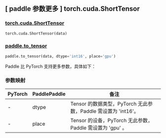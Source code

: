 ## [ paddle 参数更多 ] torch.cuda.ShortTensor

### [torch.cuda.ShortTensor](https://pytorch.org/docs/stable/tensors.html)

```python
torch.cuda.ShortTensor(data)
```

### [paddle.to_tensor](https://www.paddlepaddle.org.cn/documentation/docs/zh/develop/api/paddle/to_tensor_cn.html#to-tensor)

```python
paddle.to_tensor(data, dtype='int16', place='gpu')
```

Paddle 比 PyTorch 支持更多参数，具体如下：

### 参数映射

| PyTorch | PaddlePaddle | 备注                                                        |
| ------- | ------------ | ----------------------------------------------------------- |
| -       | dtype        | Tensor 的数据类型，PyTorch 无此参数，Paddle 需设置为 'int16'。   |
| -       | place        | Tensor 的设备，PyTorch 无此参数，Paddle 需设置为 'gpu' 。         |
